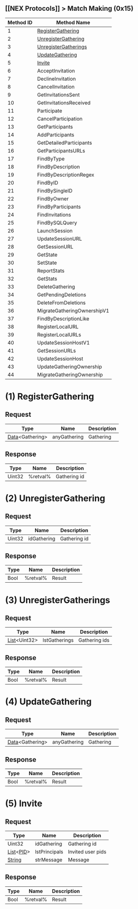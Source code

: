 ## [[NEX Protocols]] > Match Making (0x15)

| Method ID | Method Name |
| --- | --- |
| 1 | [RegisterGathering](#1-registergathering) |
| 2 | [UnregisterGathering](#2-unregistergathering) |
| 3 | [UnregisterGatherings](#3-unregistergatherings) |
| 4 | [UpdateGathering](#4-updategathering) |
| 5 | [Invite](#5-invite) |
| 6 | AcceptInvitation |
| 7 | DeclineInvitation |
| 8 | CancelInvitation |
| 9 | GetInvitationsSent |
| 10 | GetInvitationsReceived |
| 11 | Participate |
| 12 | CancelParticipation |
| 13 | GetParticipants |
| 14 | AddParticipants |
| 15 | GetDetailedParticipants |
| 16 | GetParticipantsURLs |
| 17 | FindByType |
| 18 | FindByDescription |
| 19 | FindByDescriptionRegex |
| 20 | FindByID |
| 21 | FindBySingleID |
| 22 | FindByOwner |
| 23 | FindByParticipants |
| 24 | FindInvitations |
| 25 | FindBySQLQuery |
| 26 | LaunchSession |
| 27 | UpdateSessionURL |
| 28 | GetSessionURL |
| 29 | GetState |
| 30 | SetState |
| 31 | ReportStats |
| 32 | GetStats |
| 33 | DeleteGathering |
| 34 | GetPendingDeletions |
| 35 | DeleteFromDeletions |
| 36 | MigrateGatheringOwnershipV1 |
| 37 | FindByDescriptionLike |
| 38 | RegisterLocalURL |
| 39 | RegisterLocalURLs |
| 40 | UpdateSessionHostV1 |
| 41 | GetSessionURLs |
| 42 | UpdateSessionHost |
| 43 | UpdateGatheringOwnership |
| 44 | MigrateGatheringOwnership |

# (1) RegisterGathering
## Request
| Type | Name | Description |
| --- | --- | --- |
| [Data]&lt;Gathering&gt; | anyGathering | Gathering |

## Response
| Type | Name | Description |
| --- | --- | --- |
| Uint32 | %retval% | Gathering id |

# (2) UnregisterGathering
## Request
| Type | Name | Description |
| --- | --- | --- |
| Uint32 | idGathering | Gathering id |

## Response
| Type | Name | Description |
| --- | --- | --- |
| Bool | %retval% | Result |

# (3) UnregisterGatherings
## Request
| Type | Name | Description |
| --- | --- | --- |
| [List]&lt;Uint32&gt; | lstGatherings | Gathering ids |

## Response
| Type | Name | Description |
| --- | --- | --- |
| Bool | %retval% | Result |

# (4) UpdateGathering
## Request
| Type | Name | Description |
| --- | --- | --- |
| [Data]&lt;Gathering&gt; | anyGathering | Gathering |

## Response
| Type | Name | Description |
| --- | --- | --- |
| Bool | %retval% | Result |

# (5) Invite
## Request
| Type | Name | Description |
| --- | --- | --- |
| Uint32 | idGathering | Gathering id |
| [List]&lt;[PID]&gt; | lstPrincipals | Invited user pids |
| [String] | strMessage | Message |

## Response
| Type | Name | Description |
| --- | --- | --- |
| Bool | %retval% | Result |

[String]: NEX-Common-Types#string
[List]: NEX-Common-Types#list
[PID]: NEX-Common-Types#pid
[Data]: NEX-Common-Types#any-data-holder